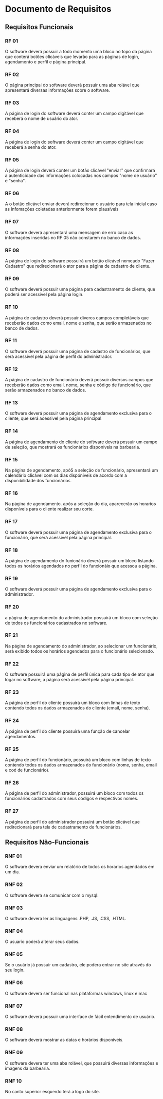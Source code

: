 # Documento de Requisitos

## Requisitos Funcionais

### RF 01

O software deverá possuir a todo momento uma bloco no topo da página que conterá botões clícáveis que levarão para as páginas de login, agendamento e perfil e página principal.

### RF 02

O página principal do software deverá possuir uma aba rolável que apresentará diversas informações sobre o software.

### RF 03

A página de login do software deverá conter um campo digitável que receberá o nome de usuário do ator.

### RF 04

A página de login do software deverá conter um campo digitável que receberá a senha do ator.

### RF 05

A página de login deverá conter um botão clicável "enviar" que confirmará a autenticidade das informações colocadas nos campos "nome de usuário" e "senha".

### RF 06

A o botão clicável enviar deverá redirecionar o usuário para tela inicial caso as infomações coletadas anteriormente forem plausíveis

### RF 07

O software deverá apresentará uma mensagem de erro caso as informações inseridas no RF 05 não constarem no banco de dados.

### RF 08

A página de login do software possuirá um botão clicável nomeado "Fazer Cadastro" que redirecionará o ator para a página de cadastro de cliente.

### RF 09

O software deverá possuir uma página para cadastramento de cliente, que poderá ser acessivel pela página login.

### RF 10

A página de cadastro deverá possuir diveros campos completáveis que receberão dados como email, nome e senha, que serão armazenados no banco de dados.

### RF 11

O software deverá possuir uma página de cadastro de funcionários, que será acessivel pela página de perfil do administrador.

### RF 12

A página de cadastro de funcionário deverá possuir diversos campos que receberão dados como email, nome, senha e código de funcionário, que serão armazenados no banco de dados.

### RF 13

O software deverá possuir uma página de agendamento exclusiva para o cliente, que será acessivel pela página principal.

### RF 14

A página de agendamento do cliente do software deverá possuir um campo de seleção, que mostrará os funcionários disponíveis na barbearia.

### RF 15

Na página de agendamento, apóS a seleção de funcionário, apresentará um calendário clicável com os dias dispóniveis de acordo com a disponibilidade dos funcionários.

### RF 16

 Na página de agendamento. após a seleção do dia, aparecerão os horaríos disponíveis para o cliente realizar seu corte.

### RF 17

O software deverá possuir uma página de agendamento exclusiva para o funcionário, que será acessivel pela página principal.

### RF 18

A página de agendamento do funionário deverá possuir um bloco listando todos os horários agendados no perfil do funcionáio que acessou a página.

### RF 19

O software deverá possuir uma página de agendamento exclusiva para o administrador.

### RF 20

a página de agendamento do administrador possuirá um bloco com seleção de todos os funcionários cadastrados no software.

### RF 21

Na página de agendamento do administrador, ao selecionar um funcionário, será exibido todos os horários agendados para o funcionário selecionado.

### RF 22

O software possuirá uma página de perfil única para cada tipo de ator que logar no software, a página será acessivel pela página principal.

### RF 23

A página de perfil do cliente possuirá um bloco com linhas de texto contendo todos os dados armazenados do cliente (email, nome, senha).

### RF 24

A página de perfil do cliente possuirá uma função de cancelar agendamentos.

### RF 25

A página de perfil do funcionário, possuirá um bloco com linhas de texto contendo todos os dados armazenados do funcionário (nome, senha, email e cod de funcionário).

### RF 26

A página de perfil do administrador, possuirá um bloco com todos os funcionários cadastrados com seus códigos e respectivos nomes.

### RF 27

A página de perfil do administrador possuirá um botão clicável que redirecionará para tela de cadastramento de funcionários.

## Requisitos Não-Funcionais

### RNF 01

O software devera enviar um relatório de todos os horarios agendados em um dia.

### RNF 02

O software devera se comunicar com o mysql.

### RNF 03

O software devera ler as linguagens .PHP, .JS, .CSS, .HTML.

### RNF 04

O usuario poderá alterar seus dados.

### RNF 05

Se o usuário já possuir um cadastro, ele podera entrar no site através do seu login.

### RNF 06

O software deverá ser funcional nas plataformas windows, linux e mac

### RNF 07

O software deverá possuir uma interface de fácil entendimento de usuário.

### RNF 08

O software deverá mostrar as datas e horários disponíveis.

### RNF 09

O software devera ter uma aba rolável, que possuirá diversas informações e imagens da barbearia.

### RNF 10

No canto superior esquerdo terá a logo do site.
